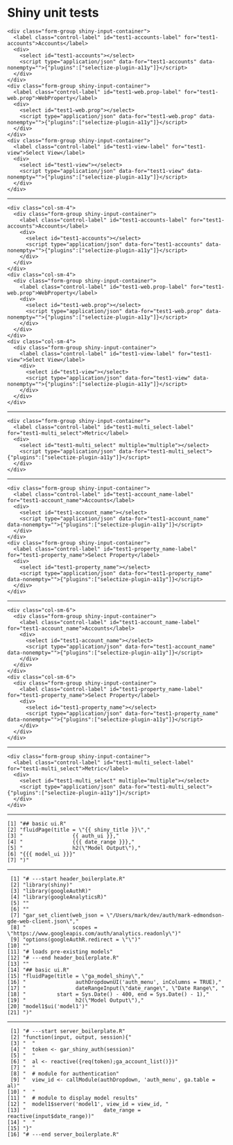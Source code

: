 # Shiny unit tests

    <div class="form-group shiny-input-container">
      <label class="control-label" id="test1-accounts-label" for="test1-accounts">Accounts</label>
      <div>
        <select id="test1-accounts"></select>
        <script type="application/json" data-for="test1-accounts" data-nonempty="">{"plugins":["selectize-plugin-a11y"]}</script>
      </div>
    </div>
    <div class="form-group shiny-input-container">
      <label class="control-label" id="test1-web.prop-label" for="test1-web.prop">WebProperty</label>
      <div>
        <select id="test1-web.prop"></select>
        <script type="application/json" data-for="test1-web.prop" data-nonempty="">{"plugins":["selectize-plugin-a11y"]}</script>
      </div>
    </div>
    <div class="form-group shiny-input-container">
      <label class="control-label" id="test1-view-label" for="test1-view">Select View</label>
      <div>
        <select id="test1-view"></select>
        <script type="application/json" data-for="test1-view" data-nonempty="">{"plugins":["selectize-plugin-a11y"]}</script>
      </div>
    </div>

---

    <div class="col-sm-4">
      <div class="form-group shiny-input-container">
        <label class="control-label" id="test1-accounts-label" for="test1-accounts">Accounts</label>
        <div>
          <select id="test1-accounts"></select>
          <script type="application/json" data-for="test1-accounts" data-nonempty="">{"plugins":["selectize-plugin-a11y"]}</script>
        </div>
      </div>
    </div>
    <div class="col-sm-4">
      <div class="form-group shiny-input-container">
        <label class="control-label" id="test1-web.prop-label" for="test1-web.prop">WebProperty</label>
        <div>
          <select id="test1-web.prop"></select>
          <script type="application/json" data-for="test1-web.prop" data-nonempty="">{"plugins":["selectize-plugin-a11y"]}</script>
        </div>
      </div>
    </div>
    <div class="col-sm-4">
      <div class="form-group shiny-input-container">
        <label class="control-label" id="test1-view-label" for="test1-view">Select View</label>
        <div>
          <select id="test1-view"></select>
          <script type="application/json" data-for="test1-view" data-nonempty="">{"plugins":["selectize-plugin-a11y"]}</script>
        </div>
      </div>
    </div>

---

    <div class="form-group shiny-input-container">
      <label class="control-label" id="test1-multi_select-label" for="test1-multi_select">Metric</label>
      <div>
        <select id="test1-multi_select" multiple="multiple"></select>
        <script type="application/json" data-for="test1-multi_select">{"plugins":["selectize-plugin-a11y"]}</script>
      </div>
    </div>

---

    <div class="form-group shiny-input-container">
      <label class="control-label" id="test1-account_name-label" for="test1-account_name">Accounts</label>
      <div>
        <select id="test1-account_name"></select>
        <script type="application/json" data-for="test1-account_name" data-nonempty="">{"plugins":["selectize-plugin-a11y"]}</script>
      </div>
    </div>
    <div class="form-group shiny-input-container">
      <label class="control-label" id="test1-property_name-label" for="test1-property_name">Select Property</label>
      <div>
        <select id="test1-property_name"></select>
        <script type="application/json" data-for="test1-property_name" data-nonempty="">{"plugins":["selectize-plugin-a11y"]}</script>
      </div>
    </div>

---

    <div class="col-sm-6">
      <div class="form-group shiny-input-container">
        <label class="control-label" id="test1-account_name-label" for="test1-account_name">Accounts</label>
        <div>
          <select id="test1-account_name"></select>
          <script type="application/json" data-for="test1-account_name" data-nonempty="">{"plugins":["selectize-plugin-a11y"]}</script>
        </div>
      </div>
    </div>
    <div class="col-sm-6">
      <div class="form-group shiny-input-container">
        <label class="control-label" id="test1-property_name-label" for="test1-property_name">Select Property</label>
        <div>
          <select id="test1-property_name"></select>
          <script type="application/json" data-for="test1-property_name" data-nonempty="">{"plugins":["selectize-plugin-a11y"]}</script>
        </div>
      </div>
    </div>

---

    <div class="form-group shiny-input-container">
      <label class="control-label" id="test1-multi_select-label" for="test1-multi_select">Metric</label>
      <div>
        <select id="test1-multi_select" multiple="multiple"></select>
        <script type="application/json" data-for="test1-multi_select">{"plugins":["selectize-plugin-a11y"]}</script>
      </div>
    </div>

---

    [1] "## basic ui.R"                           
    [2] "fluidPage(title = \"{{ shiny_title }}\","
    [3] "                {{ auth_ui }},"          
    [4] "                {{{ date_range }}},"     
    [5] "                h2(\"Model Output\"),"   
    [6] "{{{ model_ui }}}"                        
    [7] ")"                                       

---

     [1] "# ---start header_boilerplate.R"                                                       
     [2] "library(shiny)"                                                                        
     [3] "library(googleAuthR)"                                                                  
     [4] "library(googleAnalyticsR)"                                                             
     [5] ""                                                                                      
     [6] ""                                                                                      
     [7] "gar_set_client(web_json = \"/Users/mark/dev/auth/mark-edmondson-gde-web-client.json\","
     [8] "               scopes = \"https://www.googleapis.com/auth/analytics.readonly\")"       
     [9] "options(googleAuthR.redirect = \"\")"                                                  
    [10] ""                                                                                      
    [11] "# loads pre-existing models"                                                           
    [12] "# ---end header_boilerplate.R"                                                         
    [13] ""                                                                                      
    [14] "## basic ui.R"                                                                         
    [15] "fluidPage(title = \"ga_model_shiny\","                                                 
    [16] "                authDropdownUI('auth_menu', inColumns = TRUE),"                        
    [17] "                dateRangeInput(\"date_range\", \"Date Range\", "                       
    [18] "          start = Sys.Date() - 400, end = Sys.Date() - 1),"                            
    [19] "                h2(\"Model Output\"),"                                                 
    [20] "model1$ui('model1')"                                                                   
    [21] ")"                                                                                     

---

     [1] "# ---start server_boilerplate.R"                                  
     [2] "function(input, output, session){"                                
     [3] "  "                                                               
     [4] "  token <- gar_shiny_auth(session)"                               
     [5] "  "                                                               
     [6] "  al <- reactive({req(token);ga_account_list()})"                 
     [7] "  "                                                               
     [8] "  # module for authentication"                                    
     [9] "  view_id <- callModule(authDropdown, 'auth_menu', ga.table = al)"
    [10] "  "                                                               
    [11] "  # module to display model results"                              
    [12] "  model1$server('model1', view_id = view_id, "                    
    [13] "                         date_range = reactive(input$date_range))"
    [14] "  "                                                               
    [15] "}"                                                                
    [16] "# ---end server_boilerplate.R"                                    

